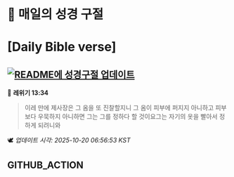 # 🙏 매일의 성경 구절
# [Daily Bible verse]
## [![README에 성경구절 업데이트](https://github.com/DONGSUKA/first_test/actions/workflows/update-readme-bible.yml/badge.svg)](https://github.com/DONGSUKA/first_test/actions/workflows/update-readme-bible.yml)
<!-- START_BIBLE_VERSE -->
📖 **레위기 13:34**
> 이레 만에 제사장은 그 옴을 또 진찰할지니 그 옴이 피부에 퍼지지 아니하고 피부보다 우묵하지 아니하면 그는 그를 정하다 할 것이요그는 자기의 옷을 빨아서 정하게 되려니와

🕊️ _업데이트 시각: 2025-10-20 06:56:53 KST_
  <!-- END_BIBLE_VERSE -->
## GITHUB_ACTION
